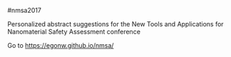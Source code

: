 #nmsa2017

Personalized abstract suggestions for the New Tools and Applications for Nanomaterial Safety Assessment conference

Go to https://egonw.github.io/nmsa/

